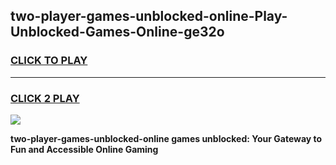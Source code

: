 
## two-player-games-unblocked-online-Play-Unblocked-Games-Online-ge32o
<h3>
<a href="https://premium76.site?title=two-player-games-unblocked-online&ref=25A">CLICK TO PLAY</a></h3>
<hr>

<h3>
<a href="https://premium76.site?title=two-player-games-unblocked-online&ref=25A">CLICK 2 PLAY</a>
  
</h3>

<a href="https://premium76.site?title=two-player-games-unblocked-online&ref=25A"><img src="https://clearcache.store/games.png"></a>


**two-player-games-unblocked-online games unblocked: Your Gateway to Fun and Accessible Online Gaming**
